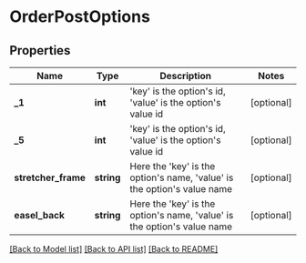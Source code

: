 # OrderPostOptions

## Properties
Name | Type | Description | Notes
------------ | ------------- | ------------- | -------------
**_1** | **int** | &#39;key&#39; is the option&#39;s id, &#39;value&#39; is the option&#39;s value id | [optional] 
**_5** | **int** | &#39;key&#39; is the option&#39;s id, &#39;value&#39; is the option&#39;s value id | [optional] 
**stretcher_frame** | **string** | Here the &#39;key&#39; is the option&#39;s name, &#39;value&#39; is the option&#39;s value name | [optional] 
**easel_back** | **string** | Here the &#39;key&#39; is the option&#39;s name, &#39;value&#39; is the option&#39;s value name | [optional] 

[[Back to Model list]](../README.md#documentation-for-models) [[Back to API list]](../README.md#documentation-for-api-endpoints) [[Back to README]](../README.md)


